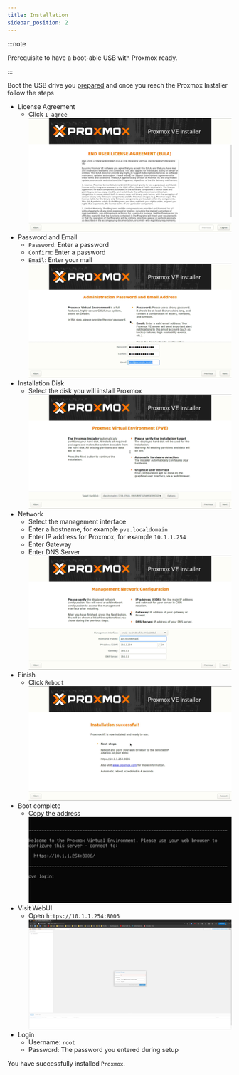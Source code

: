 ```yaml
---
title: Installation
sidebar_position: 2
---
```


:::note

Prerequisite to have a boot-able USB with Proxmox ready.

:::

Boot the USB drive you [prepared](prepare.md) and once you reach the Proxmox Installer follow the steps

- License Agreement
  - Click `I agree`
    ![step1](./img/proxmox-install-step1.png)
- Password and Email
  - `Password`: Enter a password
  - `Confirm`: Enter a password
  - `Email`: Enter your mail
    ![step2](./img/proxmox-install-step2.png)
- Installation Disk
  - Select the disk you will install Proxmox
    ![step3](./img/proxmox-install-step3.png)
- Network
  - Select the management interface
  - Enter a hostname, for example `pve.localdomain`
  - Enter IP address for Proxmox, for example `10.1.1.254`
  - Enter Gateway
  - Enter DNS Server
    ![step4](./img/proxmox-install-step4.png)
- Finish
  - Click `Reboot`
    ![step5](./img/proxmox-install-step5.png)
- Boot complete
  - Copy the address
    ![step6](./img/proxmox-install-step6.png)
- Visit WebUI
  - Open `https://10.1.1.254:8006`
    ![step7](./img/proxmox-install-step7.png)
- Login
  - Username: `root`
  - Password: The password you entered during setup

You have successfully installed `Proxmox`.
